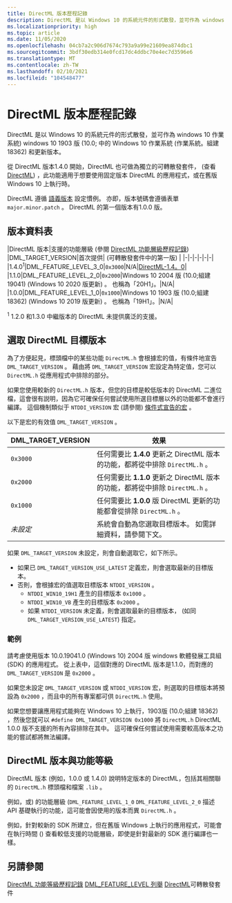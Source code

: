 ```yaml
---
title: DirectML 版本歷程記錄
description: DirectML 是以 Windows 10 的系統元件的形式散發，並可作為 windows 10 作業系統) windows 10 1903 版 (10.0; 中的 Windows 10 作業系統 (作業系統。組建 18362) 和更新版本。
ms.localizationpriority: high
ms.topic: article
ms.date: 11/05/2020
ms.openlocfilehash: 04cb7a2c906d7674c793a9a99e21609ea874dbc1
ms.sourcegitcommit: 3bdf30edb314e0fcd17dc4ddbc70e4ec7d3596e6
ms.translationtype: MT
ms.contentlocale: zh-TW
ms.lasthandoff: 02/10/2021
ms.locfileid: "104548477"
---
```

# <a name="directml-version-history"></a>DirectML 版本歷程記錄

DirectML 是以 Windows 10 的系統元件的形式散發，並可作為 windows 10 作業系統) windows 10 1903 版 (10.0; 中的 Windows 10 作業系統 (作業系統。組建 18362) 和更新版本。

從 DirectML 版本1.4.0 開始，DirectML 也可做為獨立的可轉散發套件， (查看 [DirectML](https://www.nuget.org/packages/Microsoft.AI.DirectML/)) ，此功能適用于想要使用固定版本 DirectML 的應用程式，或在舊版 Windows 10 上執行時。

DirectML 遵循 [語義版本](https://semver.org/) 設定慣例。 亦即，版本號碼會遵循表單 `major.minor.patch` 。 DirectML 的第一個版本有1.0.0 版。

## <a name="version-table"></a>版本資料表

|DirectML 版本|支援的功能層級 (參閱 [DirectML 功能層級歷程記錄](./dml-feature-level-history.md)) |DML_TARGET_VERSION|首次提供| (可轉散發套件中的第一版) |
|-|-|-|-|-|-|
|1.4.0<sup>1</sup>|DML_FEATURE_LEVEL_3_0|`0x3000`|N/A|[DirectML-1.4。0](https://www.nuget.org/packages/Microsoft.AI.DirectML/)|
|1.1.0|DML_FEATURE_LEVEL_2_0|`0x2000`|Windows 10 2004 版 (10.0;組建 19041)  (Windows 10 2020 版更新) 。 也稱為「20H1」。|N/A|
|1.0.0|DML_FEATURE_LEVEL_1_0|`0x1000`|Windows 10 1903 版 (10.0;組建 18362)  (Windows 10 2019 版更新) 。 也稱為「19H1」。|N/A|

<sup>1</sup> 1.2.0 和1.3.0 中繼版本的 DirectML 未提供廣泛的支援。

## <a name="selecting-a-directml-target-version"></a>選取 DirectML 目標版本

為了方便起見，標頭檔中的某些功能 `DirectML.h` 會根據宏的值，有條件地宣告 `DML_TARGET_VERSION` 。 藉由將 `DML_TARGET_VERSION` 宏設定為特定值，您可以 `DirectML.h` 從應用程式中排除的部分。

如果您使用較新的 `DirectML.h` 版本，但您的目標是較低版本的 DirectML 二進位檔，這會很有説明，因為它可確保任何嘗試使用所選目標層以外的功能都不會進行編譯。 這個機制類似于 `NTDDI_VERSION` 宏 (請參閱) [條件式宣告的宏](../winprog/using-the-windows-headers.md#macros-for-conditional-declarations) 。

以下是宏的有效值 `DML_TARGET_VERSION` 。

|DML_TARGET_VERSION|效果|
|-|-|
|`0x3000`|任何需要比 **1.4.0** 更新之 DirectML 版本的功能，都將從中排除 `DirectML.h` 。|
|`0x2000`|任何需要比 **1.1.0** 更新之 DirectML 版本的功能，都將從中排除 `DirectML.h` 。|
|`0x1000`|任何需要比 **1.0.0** 版 DirectML 更新的功能都會從排除 `DirectML.h` 。|
|*未設定*|系統會自動為您選取目標版本。 如需詳細資料，請參閱下文。|

如果 `DML_TARGET_VERSION` 未設定，則會自動選取它，如下所示。

* 如果已 `DML_TARGET_VERSION_USE_LATEST` 定義宏，則會選取最新的目標版本。
* 否則，會根據宏的值選取目標版本 `NTDDI_VERSION` 。
  *  `NTDDI_WIN10_19H1` 產生的目標版本 `0x1000` 。
  *  `NTDDI_WIN10_VB` 產生的目標版本 `0x2000` 。
  *  如果 `NTDDI_VERSION` 未定義，則會選取最新的目標版本， (如同 `DML_TARGET_VERSION_USE_LATEST`) 指定。

### <a name="example"></a>範例

請考慮使用版本 10.0.19041.0 (Windows 10) 2004 版 windows 軟體發展工具組 (SDK) 的應用程式。 從上表中，這個對應的 DirectML 版本是1.1.0，而對應的 `DML_TARGET_VERSION` 是 `0x2000` 。

如果您未設定 `DML_TARGET_VERSION` 或 `NTDDI_VERSION` 宏，則選取的目標版本將預設為 `0x2000` ，而且中的所有專案都可供 `DirectML.h` 使用。

如果您想要讓應用程式能夠在 Windows 10 上執行，1903版 (10.0;組建 18362) ，然後您就可以 `#define DML_TARGET_VERSION 0x1000` 將 `DirectML.h` DirectML 1.0.0 版不支援的所有內容排除在其中。 這可確保任何嘗試使用需要較高版本之功能的嘗試都將無法編譯。

## <a name="directml-version-versus-feature-level"></a>DirectML 版本與功能等級

DirectML 版本 (例如，1.0.0 或 1.4.0) 說明特定版本的 DirectML，包括其相關聯的 `DirectML.h` 標頭檔和檔案 `.lib` 。

例如，或) 的功能層級 (`DML_FEATURE_LEVEL_1_0` `DML_FEATURE_LEVEL_2_0` 描述 API 基礎執行的功能，這可能會因使用的版本而異 `DirectML.h` 。

例如，針對較新的 SDK 所建立，但在舊版 Windows 上執行的應用程式，可能會在執行時間 () 查看較低支援的功能層級，即使是針對最新的 SDK 進行編譯也一樣。

## <a name="see-also"></a>另請參閱

[DirectML 功能等級歷程記錄](./dml-feature-level-history.md) 
[DML_FEATURE_LEVEL 列舉](/windows/win32/api/directml/ne-directml-dml_feature_level) 
[DirectML](https://www.nuget.org/packages/Microsoft.AI.DirectML/)可轉散發套件